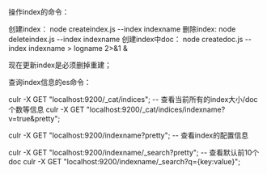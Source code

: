 操作index的命令：

创建index：
    node createindex.js --index indexname
删除index:
    node deleteindex.js --index indexname
创建index中doc：
    node createdoc.js --index indexname > logname 2>&1 &

现在更新index是必须删掉重建；

查询index信息的es命令：

culr -X GET "localhost:9200/_cat/indices";  -- 查看当前所有的index大小/doc个数等信息
culr -X GET "localhost:9200/_cat/indices/indexname?v=true&pretty";

culr -X GET "localhost:9200/indexname?pretty";  -- 查看index的配置信息

culr -X GET "localhost:9200/indexname/_search?pretty";  -- 查看默认前10个doc
culr -X GET "localhost:9200/indexname/_search?q={key:value}";